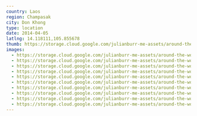 ```yaml
---
country: Laos
region: Champasak
city: Don Khong
type: location
date: 2014-04-05
latlng: 14.118111,105.855678
thumb: https://storage.cloud.google.com/julianburr-me-assets/around-the-world/laos/don-khong/IMG_3695--thumb.JPG
images:
  - https://storage.cloud.google.com/julianburr-me-assets/around-the-world/laos/don-khong/IMG_3697.JPG
  - https://storage.cloud.google.com/julianburr-me-assets/around-the-world/laos/don-khong/IMG_3705.JPG
  - https://storage.cloud.google.com/julianburr-me-assets/around-the-world/laos/don-khong/IMG_3715.JPG
  - https://storage.cloud.google.com/julianburr-me-assets/around-the-world/laos/don-khong/IMG_3695.JPG
  - https://storage.cloud.google.com/julianburr-me-assets/around-the-world/laos/don-khong/IMG_3702.JPG
  - https://storage.cloud.google.com/julianburr-me-assets/around-the-world/laos/don-khong/IMG_3700.JPG
  - https://storage.cloud.google.com/julianburr-me-assets/around-the-world/laos/don-khong/IMG_3699.JPG
  - https://storage.cloud.google.com/julianburr-me-assets/around-the-world/laos/don-khong/IMG_3701.JPG
  - https://storage.cloud.google.com/julianburr-me-assets/around-the-world/laos/don-khong/IMG_3708.JPG
  - https://storage.cloud.google.com/julianburr-me-assets/around-the-world/laos/don-khong/IMG_3712.JPG
---
```

